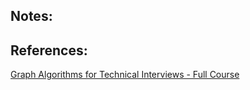 ## Notes:

## References:
[Graph Algorithms for Technical Interviews - Full Course](https://www.youtube.com/watch?v=tWVWeAqZ0WU&t=67s)
